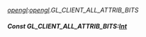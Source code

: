 _[opengl](../../modules/opengl/opengl-module.md):[opengl](../../modules/opengl/opengl-module.md).GL\_CLIENT\_ALL\_ATTRIB\_BITS_
##### Const GL\_CLIENT\_ALL\_ATTRIB\_BITS:[Int](../../modules/wonkey/wonkey-types-int.md)
